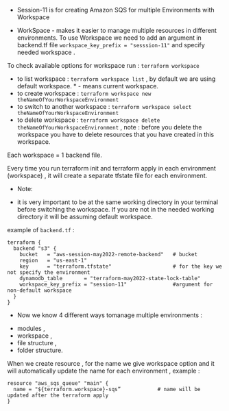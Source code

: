 - Session-11 is for creating Amazon SQS for multiple Environments with Workspace

* WorkSpace - makes it easier to manage multiple resources in different environments. 
To use Workspace we need to add an argument in backend.tf file ``` workspace_key_prefix = "sesssion-11" ``` and specify needed workspace .

To check available options for workspace run : ``` terraform workspace ```

 - to list  workspace : ``` terraform workspace list ``` , by default we are using default workspace. * - means current workspace.
 - to create workspace : ``` terraform workspace new theNameOfYourWorkspaceEnvironment ```
 - to switch to another workspace : ``` terraform workspace select theNameOfYourWorkspaceEnvironment ```
 - to delete workspace : ``` terraform workspace delete theNameOfYourWorkspaceEnvironment ``` , note : before you delete the workspace you have to delete resources that you have created in this workspace.

Each workspace = 1 backend file.

Every time you run terraform init and terraform apply in each environment (workspace) , it will create a separate tfstate file for each environment.  

* Note:
- it is very important to be at the same working directory in your terminal before switching the workspace. If you are not in the needed working directory it will be assuming default workspace.

example of ``` backend.tf ``` : 
```
terraform {
  backend "s3" {
    bucket   = "aws-session-may2022-remote-backend"   # bucket
    region   = "us-east-1"
    key      = "terraform.tfstate"                    # for the key we not specify the environment 
    dynamodb_table       = "terraform-may2022-state-lock-table"
    workspace_key_prefix = "session-11"               #argument for non-default workspace 
  }
}
```
* Now we know 4 different ways tomanage multiple environments : 
- modules , 
- workspace , 
- file structure , 
- folder structure.

When we create resource , for the name we give workspace option and it will automatically update the name for each environment , example :
```
resource "aws_sqs_queue" "main" {
  name = "${terraform.workspace}-sqs”            # name will be updated after the terraform apply
}
```




